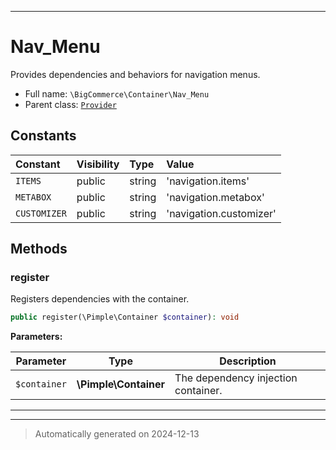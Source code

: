 ***

# Nav_Menu

Provides dependencies and behaviors for navigation menus.



* Full name: `\BigCommerce\Container\Nav_Menu`
* Parent class: [`Provider`](./classes/BigCommerce/Container/Provider.md)


## Constants

| Constant | Visibility | Type | Value |
|:---------|:-----------|:-----|:------|
|`ITEMS`|public|string|&#039;navigation.items&#039;|
|`METABOX`|public|string|&#039;navigation.metabox&#039;|
|`CUSTOMIZER`|public|string|&#039;navigation.customizer&#039;|


## Methods


### register

Registers dependencies with the container.

```php
public register(\Pimple\Container $container): void
```








**Parameters:**

| Parameter | Type | Description |
|-----------|------|-------------|
| `$container` | **\Pimple\Container** | The dependency injection container. |





***


***
> Automatically generated on 2024-12-13
